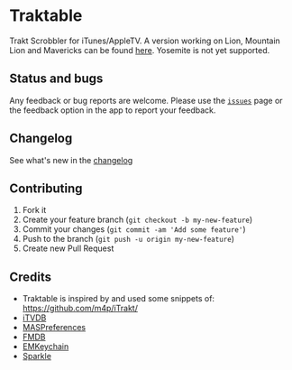 Traktable
========

Trakt Scrobbler for iTunes/AppleTV. A version working on Lion, Mountain Lion and Mavericks can be found [here](http://w3f.nl/traktable/). Yosemite is not yet supported.
      
## Status and bugs

Any feedback or bug reports are welcome. Please use the [`issues`](https://github.com/yo-han/Traktable/issues) page or the feedback option in the app to report your feedback.

## Changelog

See what's new in the [changelog](https://github.com/yo-han/Traktable/wiki/Changelog)

## Contributing

1. Fork it
2. Create your feature branch (`git checkout -b my-new-feature`)
3. Commit your changes (`git commit -am 'Add some feature'`)
4. Push to the branch (`git push -u origin my-new-feature`)
5. Create new Pull Request

## Credits

* Traktable is inspired by and used some snippets of: https://github.com/m4p/iTrakt/
* [iTVDB](https://github.com/kevintuhumury/itvdb)
* [MASPreferences](https://github.com/shpakovski/MASPreferences)
* [FMDB](https://github.com/ccgus/fmdb)
* [EMKeychain](http://extendmac.com/EMKeychain/)
* [Sparkle](https://github.com/andymatuschak/Sparkle)
